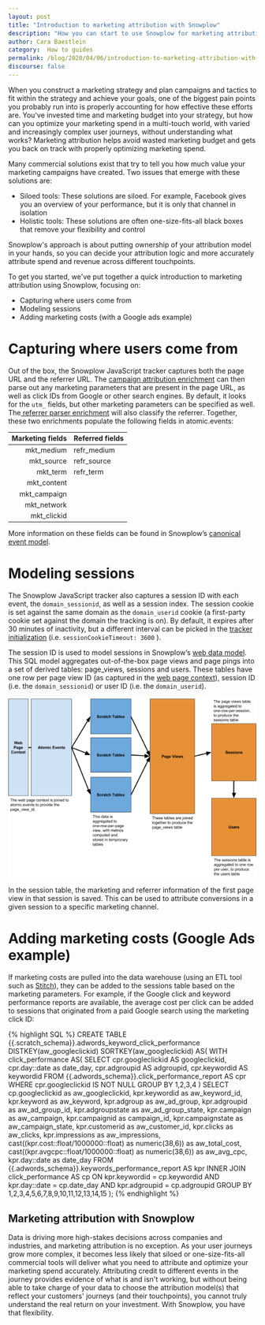 ```yaml
---
layout: post
title: "Introduction to marketing attribution with Snowplow"
description: "How you can start to use Snowplow for marketing attribution"
author: Cara Baestlein
category:  How to guides
permalink: /blog/2020/04/06/introduction-to-marketing-attribution-with-snowplow/
discourse: false
---
```



When you construct a marketing strategy and plan campaigns and tactics to fit within the strategy and achieve your goals, one of the biggest pain points you probably run into is properly accounting for how effective these efforts are. You've invested time and marketing budget into your strategy, but how can you optimize your marketing spend in a multi-touch world, with varied and increasingly complex user journeys, without understanding what works? Marketing attribution helps avoid wasted marketing budget and gets you back on track with properly optimizing marketing spend. 

Many commercial solutions exist that try to tell you how much value your marketing campaigns have created. Two issues that emerge with these solutions are: 



*   Siloed tools: These solutions are siloed. For example, Facebook gives you an overview of your performance, but it is only that channel in isolation
*   Holistic tools: These solutions are often one-size-fits-all black boxes that remove your flexibility and control

Snowplow's approach is about putting ownership of your attribution model in your hands, so you can decide your attribution logic and more accurately attribute spend and revenue across different touchpoints.

To get you started, we've put together a quick introduction to marketing attribution using Snowplow, focusing on: 



*   Capturing where users come from
*   Modeling sessions
*   Adding marketing costs (with a Google ads example)


# Capturing where users come from

Out of the box, the Snowplow JavaScript tracker captures both the page URL and the referrer URL. The [campaign attribution enrichment](https://docs.snowplowanalytics.com/snowplow-insights/enrichments/campaign-attribution-enrichment/) can then parse out any marketing parameters that are present in the page URL, as well as click IDs from Google or other search engines. By default, it looks for the `utm_` fields, but other marketing parameters can be specified as well. The[ referrer parser enrichment](https://docs.snowplowanalytics.com/snowplow-insights/enrichments/referrer-parser-enrichment/) will also classify the referrer. Together, these two enrichments populate the following fields in atomic.events: 


|      **Marketing fields** | **Referred fields** | 
|--------------:|:----------------------------|
| mkt_medium    | refr_medium   |
| mkt_source    | refr_source   |
| mkt_term    | refr_term   |
| mkt_content    |  |
| mkt_campaign    |   |
| mkt_network    |    |
| mkt_clickid    |    |


More information on these fields can be found in Snowplow’s [canonical event model](https://github.com/snowplow/snowplow/wiki/canonical-event-model#221-web-specific-fields). 


# Modeling sessions

The Snowplow JavaScript tracker also captures a session ID with each event, the `domain_sessionid`, as well as a session index. The session cookie is set against the same domain as the `domain_userid` cookie (a first-party cookie set against the domain the tracking is on). By default, it expires after 30 minutes of inactivity, but a different interval can be picked in the [tracker initialization](https://github.com/snowplow/snowplow/wiki/1-General-parameters-for-the-Javascript-tracker#session-cookie-duration) (i.e. `sessionCookieTimeout: 3600` ).

The session ID is used to model sessions in Snowplow’s [web data model](https://github.com/snowplow/snowplow-web-data-model#web-data-model). This SQL model aggregates out-of-the-box page views and page pings into a set of derived tables: page_views, sessions and users. These tables have one row per page view ID (as captured in the [web page context](https://github.com/snowplow/snowplow/wiki/1-General-parameters-for-the-Javascript-tracker#webPage)), session ID (i.e. the `domain_sessionid`) or user ID (i.e. the `domain_userid`). 



![Model Structure](/assets/img/blog/2020/04/model-structure.png)

In the session table, the marketing and referrer information of the first page view in that session is saved. This can be used to attribute conversions in a given session to a specific marketing channel. 


# Adding marketing costs (Google Ads example)

If marketing costs are pulled into the data warehouse (using an ETL tool such as [Stitch](https://www.stitchdata.com/)), they can be added to the sessions table based on the marketing parameters. For example, if the Google click and keyword performance reports are available, the average cost per click can be added to sessions that originated from a paid Google search using the marketing click ID: 


{% highlight SQL %}
CREATE TABLE {{.scratch_schema}}.adwords_keyword_click_performance
  DISTKEY(aw_googleclickid)
  SORTKEY(aw_googleclickid)
AS(
  WITH click_performance AS(
    SELECT
      cpr.googleclickid AS googleclickid,
      cpr.day::date as date_day,
      cpr.adgroupid AS adgroupid,
      cpr.keywordid AS keywordid
    FROM {{.adwords_schema}}.click_performance_report AS cpr
    WHERE cpr.googleclickid IS NOT NULL
    GROUP BY 1,2,3,4
  )
  SELECT
    cp.googleclickid as aw_googleclickid,
    kpr.keywordid as aw_keyword_id,
    kpr.keyword as aw_keyword,
    kpr.adgroup as aw_ad_group,
    kpr.adgroupid as aw_ad_group_id,
    kpr.adgroupstate as aw_ad_group_state,
    kpr.campaign as aw_campaign,
    kpr.campaignid as campaign_id,
    kpr.campaignstate as aw_campaign_state,
    kpr.customerid as aw_customer_id,
    kpr.clicks as aw_clicks,
    kpr.impressions as aw_impressions,
    cast((kpr.cost::float/1000000::float) as numeric(38,6)) as 
aw_total_cost,
    cast((kpr.avgcpc::float/1000000::float) as numeric(38,6)) as 
aw_avg_cpc,
    kpr.day::date as date_day
  FROM {{.adwords_schema}}.keywords_performance_report AS kpr
    INNER JOIN click_performance AS cp
    ON kpr.keywordid = cp.keywordid
    AND kpr.day::date = cp.date_day
    AND kpr.adgroupid = cp.adgroupid
  GROUP BY 1,2,3,4,5,6,7,8,9,10,11,12,13,14,15
);
{% endhighlight %}



## Marketing attribution with Snowplow

Data is driving more high-stakes decisions across companies and industries, and marketing attribution is no exception. As your user journeys grow more complex, it becomes less likely that siloed or one-size-fits-all commercial tools will deliver what you need to attribute and optimize your marketing spend accurately. Attributing credit to different events in the journey provides evidence of what is and isn't working, but without being able to take charge of your data to choose the attribution model(s) that reflect your customers' journeys (and their touchpoints), you cannot truly understand the real return on your investment. With Snowplow, you have that flexibility.








